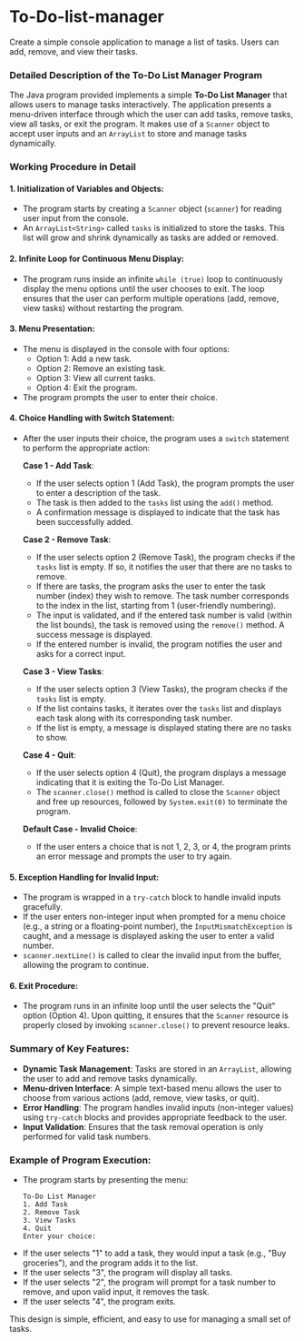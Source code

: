 # To-Do-list-manager
Create a simple console application to manage a list of tasks. Users can add, remove, and view their tasks.


### Detailed Description of the To-Do List Manager Program

The Java program provided implements a simple **To-Do List Manager** that allows users to manage tasks interactively. The application presents a menu-driven interface through which the user can add tasks, remove tasks, view all tasks, or exit the program. It makes use of a `Scanner` object to accept user inputs and an `ArrayList` to store and manage tasks dynamically.

### Working Procedure in Detail

#### 1. **Initialization of Variables and Objects**:
   - The program starts by creating a `Scanner` object (`scanner`) for reading user input from the console.
   - An `ArrayList<String>` called `tasks` is initialized to store the tasks. This list will grow and shrink dynamically as tasks are added or removed.

#### 2. **Infinite Loop for Continuous Menu Display**:
   - The program runs inside an infinite `while (true)` loop to continuously display the menu options until the user chooses to exit. The loop ensures that the user can perform multiple operations (add, remove, view tasks) without restarting the program.
   
#### 3. **Menu Presentation**:
   - The menu is displayed in the console with four options:
     - Option 1: Add a new task.
     - Option 2: Remove an existing task.
     - Option 3: View all current tasks.
     - Option 4: Exit the program.
   - The program prompts the user to enter their choice.

#### 4. **Choice Handling with Switch Statement**:
   - After the user inputs their choice, the program uses a `switch` statement to perform the appropriate action:
     
     **Case 1 - Add Task**:
     - If the user selects option 1 (Add Task), the program prompts the user to enter a description of the task.
     - The task is then added to the `tasks` list using the `add()` method.
     - A confirmation message is displayed to indicate that the task has been successfully added.

     **Case 2 - Remove Task**:
     - If the user selects option 2 (Remove Task), the program checks if the `tasks` list is empty. If so, it notifies the user that there are no tasks to remove.
     - If there are tasks, the program asks the user to enter the task number (index) they wish to remove. The task number corresponds to the index in the list, starting from 1 (user-friendly numbering).
     - The input is validated, and if the entered task number is valid (within the list bounds), the task is removed using the `remove()` method. A success message is displayed.
     - If the entered number is invalid, the program notifies the user and asks for a correct input.

     **Case 3 - View Tasks**:
     - If the user selects option 3 (View Tasks), the program checks if the `tasks` list is empty.
     - If the list contains tasks, it iterates over the `tasks` list and displays each task along with its corresponding task number.
     - If the list is empty, a message is displayed stating there are no tasks to show.

     **Case 4 - Quit**:
     - If the user selects option 4 (Quit), the program displays a message indicating that it is exiting the To-Do List Manager.
     - The `scanner.close()` method is called to close the `Scanner` object and free up resources, followed by `System.exit(0)` to terminate the program.

     **Default Case - Invalid Choice**:
     - If the user enters a choice that is not 1, 2, 3, or 4, the program prints an error message and prompts the user to try again.

#### 5. **Exception Handling for Invalid Input**:
   - The program is wrapped in a `try-catch` block to handle invalid inputs gracefully.
   - If the user enters non-integer input when prompted for a menu choice (e.g., a string or a floating-point number), the `InputMismatchException` is caught, and a message is displayed asking the user to enter a valid number.
   - `scanner.nextLine()` is called to clear the invalid input from the buffer, allowing the program to continue.

#### 6. **Exit Procedure**:
   - The program runs in an infinite loop until the user selects the "Quit" option (Option 4). Upon quitting, it ensures that the `Scanner` resource is properly closed by invoking `scanner.close()` to prevent resource leaks.

### Summary of Key Features:
- **Dynamic Task Management**: Tasks are stored in an `ArrayList`, allowing the user to add and remove tasks dynamically.
- **Menu-driven Interface**: A simple text-based menu allows the user to choose from various actions (add, remove, view tasks, or quit).
- **Error Handling**: The program handles invalid inputs (non-integer values) using `try-catch` blocks and provides appropriate feedback to the user.
- **Input Validation**: Ensures that the task removal operation is only performed for valid task numbers.

### Example of Program Execution:
- The program starts by presenting the menu:
  ```
  To-Do List Manager
  1. Add Task
  2. Remove Task
  3. View Tasks
  4. Quit
  Enter your choice:
  ```
- If the user selects "1" to add a task, they would input a task (e.g., "Buy groceries"), and the program adds it to the list.
- If the user selects "3", the program will display all tasks.
- If the user selects "2", the program will prompt for a task number to remove, and upon valid input, it removes the task.
- If the user selects "4", the program exits.

This design is simple, efficient, and easy to use for managing a small set of tasks.
